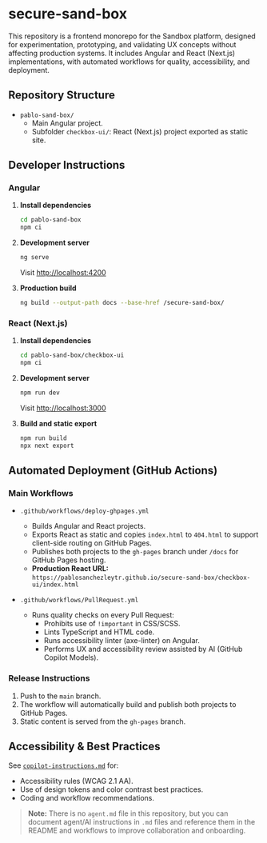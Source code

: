 
# secure-sand-box

This repository is a frontend monorepo for the Sandbox platform, designed for experimentation, prototyping, and validating UX concepts without affecting production systems. It includes Angular and React (Next.js) implementations, with automated workflows for quality, accessibility, and deployment.

## Repository Structure

- `pablo-sand-box/`  
  - Main Angular project.
  - Subfolder `checkbox-ui/`: React (Next.js) project exported as static site.

## Developer Instructions

### Angular

1. **Install dependencies**
	```bash
	cd pablo-sand-box
	npm ci
	```

2. **Development server**
	```bash
	ng serve
	```
	Visit [http://localhost:4200](http://localhost:4200)

3. **Production build**
	```bash
	ng build --output-path docs --base-href /secure-sand-box/
	```

### React (Next.js)

1. **Install dependencies**
	```bash
	cd pablo-sand-box/checkbox-ui
	npm ci
	```

2. **Development server**
	```bash
	npm run dev
	```
	Visit [http://localhost:3000](http://localhost:3000)

3. **Build and static export**
	```bash
	npm run build
	npx next export
	```

## Automated Deployment (GitHub Actions)

### Main Workflows

- `.github/workflows/deploy-ghpages.yml`  
  - Builds Angular and React projects.
  - Exports React as static and copies `index.html` to `404.html` to support client-side routing on GitHub Pages.
  - Publishes both projects to the `gh-pages` branch under `/docs` for GitHub Pages hosting.
  - **Production React URL:**  
	 `https://pablosanchezleytr.github.io/secure-sand-box/checkbox-ui/index.html`

- `.github/workflows/PullRequest.yml`  
  - Runs quality checks on every Pull Request:
	 - Prohibits use of `!important` in CSS/SCSS.
	 - Lints TypeScript and HTML code.
	 - Runs accessibility linter (axe-linter) on Angular.
	 - Performs UX and accessibility review assisted by AI (GitHub Copilot Models).

### Release Instructions

1. Push to the `main` branch.
2. The workflow will automatically build and publish both projects to GitHub Pages.
3. Static content is served from the `gh-pages` branch.

## Accessibility & Best Practices

See [`copilot-instructions.md`](.github/copilot-instructions.md) for:
- Accessibility rules (WCAG 2.1 AA).
- Use of design tokens and color contrast best practices.
- Coding and workflow recommendations.

> **Note:** There is no `agent.md` file in this repository, but you can document agent/AI instructions in `.md` files and reference them in the README and workflows to improve collaboration and onboarding.
